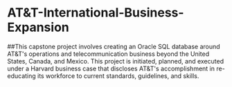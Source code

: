 # AT&T-International-Business-Expansion
##This capstone project involves creating an Oracle SQL database around AT&T's operations and telecommunication business beyond the United States, Canada, and Mexico. This project is initiated, planned, and executed under a Harvard business case that discloses AT&T's accomplishment in re-educating its workforce to current standards, guidelines, and skills.
